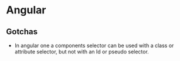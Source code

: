 # Angular

## Gotchas

- In angular one a components selector can be used with a class or attribute selector, but not with an Id or pseudo selector.
